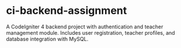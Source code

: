 # ci-backend-assignment
A CodeIgniter 4 backend project with authentication and teacher management module. Includes user registration, teacher profiles, and database integration with MySQL.
